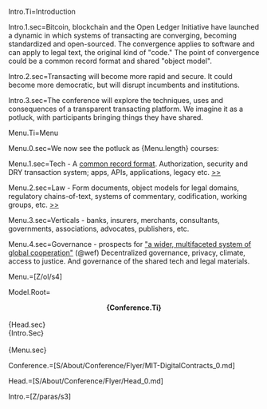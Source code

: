 Intro.Ti=Introduction

Intro.1.sec=Bitcoin, blockchain and the Open Ledger Initiative have launched a dynamic in which systems of transacting are converging, becoming standardized and open-sourced.  The convergence applies to software and can apply to legal text, the original kind of "code."  The point of convergence could be a common record format and shared "object model".

Intro.2.sec=Transacting will become more rapid and secure.  It could become more democratic, but will disrupt incumbents and institutions.

Intro.3.sec=The conference will explore the techniques, uses and consequences of a transparent transacting platform.  We imagine it as a potluck, with participants bringing things they have shared.

Menu.Ti=Menu

Menu.0.sec=We now see the potluck as {Menu.length} courses:

Menu.1.sec=Tech - A <a href="/index.php?action=doc&file=S/About/Conference/Stack/PDS/Tech_0.md">common record format</a>.  Authorization, security and DRY transaction system; apps, APIs, applications, legacy etc. <a href="index.php?action=doc&file=S/About/Conference/Stack/Hourglass_0.md">>></a>

Menu.2.sec=Law - Form documents, object models for legal domains, regulatory chains-of-text, systems of commentary, codification, working groups, etc. <a href="/index.php?action=doc&file=S/About/Conference/Stack/PDS/LegalDocuments_0.md">>></a>

Menu.3.sec=Verticals - banks, insurers, merchants, consultants, governments, associations, advocates, publishers, etc.

Menu.4.sec=Governance - prospects for <a href="https://www.tni.org/en/publication/multi-stakeholderism-a-corporate-push-for-a-new-form-of-global-governance">"a wider, multifaceted system of global cooperation"</a> (@wef)  Decentralized governance, privacy, climate, access to justice.  And governance of the shared tech and legal materials.

Menu.=[Z/ol/s4]

Model.Root=<center><b>{Conference.Ti}</b></center><br>{Head.sec}<br>{Intro.Sec}<br><br>{Menu.sec}  

Conference.=[S/About/Conference/Flyer/MIT-DigitalContracts_0.md]

Head.=[S/About/Conference/Flyer/Head_0.md]

Intro.=[Z/paras/s3]
